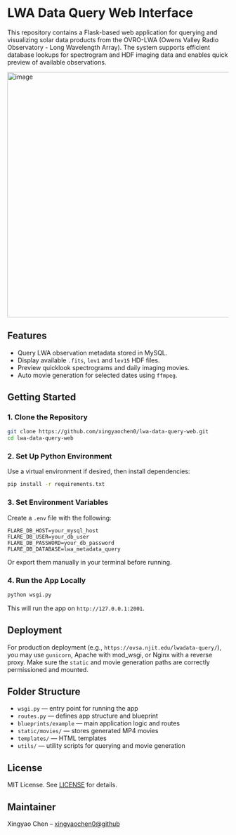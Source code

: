 # LWA Data Query Web Interface

This repository contains a Flask-based web application for querying and visualizing solar data products from the OVRO-LWA (Owens Valley Radio Observatory - Long Wavelength Array). The system supports efficient database lookups for spectrogram and HDF imaging data and enables quick preview of available observations.

<img width="559" alt="image" src="https://github.com/user-attachments/assets/b180dbd6-07a8-4b37-9182-e706fa099c43" />

## Features

- Query LWA observation metadata stored in MySQL.
- Display available `.fits`, `lev1` and `lev15` HDF files.
- Preview quicklook spectrograms and daily imaging movies.
- Auto movie generation for selected dates using `ffmpeg`.

## Getting Started

### 1. Clone the Repository

```bash
git clone https://github.com/xingyaochen0/lwa-data-query-web.git
cd lwa-data-query-web
```

### 2. Set Up Python Environment

Use a virtual environment if desired, then install dependencies:

```bash
pip install -r requirements.txt
```

### 3. Set Environment Variables

Create a `.env` file with the following:

```env
FLARE_DB_HOST=your_mysql_host
FLARE_DB_USER=your_db_user
FLARE_DB_PASSWORD=your_db_password
FLARE_DB_DATABASE=lwa_metadata_query
```

Or export them manually in your terminal before running.

### 4. Run the App Locally

```bash
python wsgi.py
```

This will run the app on `http://127.0.0.1:2001`.

## Deployment

For production deployment (e.g., `https://ovsa.njit.edu/lwadata-query/`), you may use `gunicorn`, Apache with mod_wsgi, or Nginx with a reverse proxy. Make sure the `static` and movie generation paths are correctly permissioned and mounted.

## Folder Structure

- `wsgi.py` — entry point for running the app
- `routes.py` — defines app structure and blueprint
- `blueprints/example` — main application logic and routes
- `static/movies/` — stores generated MP4 movies
- `templates/` — HTML templates
- `utils/` — utility scripts for querying and movie generation

## License

MIT License. See [LICENSE](LICENSE) for details.

## Maintainer

Xingyao Chen – [xingyaochen0@github](https://github.com/xingyaochen0)
